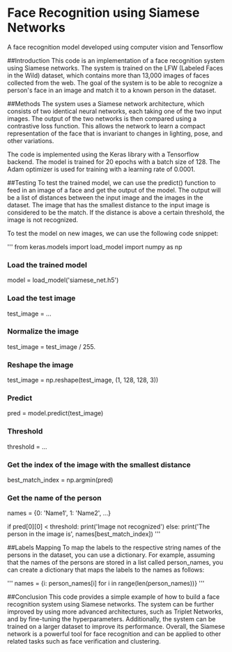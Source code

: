 # Face Recognition using Siamese Networks
A face recognition model developed using computer vision and Tensorflow

##Introduction
This code is an implementation of a face recognition system using Siamese networks. The system is trained on the LFW (Labeled Faces in the Wild) dataset, which contains more than 13,000 images of faces collected from the web. The goal of the system is to be able to recognize a person's face in an image and match it to a known person in the dataset.

##Methods
The system uses a Siamese network architecture, which consists of two identical neural networks, each taking one of the two input images. The output of the two networks is then compared using a contrastive loss function. This allows the network to learn a compact representation of the face that is invariant to changes in lighting, pose, and other variations.

The code is implemented using the Keras library with a Tensorflow backend. The model is trained for 20 epochs with a batch size of 128. The Adam optimizer is used for training with a learning rate of 0.0001.

##Testing
To test the trained model, we can use the predict() function to feed in an image of a face and get the output of the model. The output will be a list of distances between the input image and the images in the dataset. The image that has the smallest distance to the input image is considered to be the match. If the distance is above a certain threshold, the image is not recognized.

To test the model on new images, we can use the following code snippet:

'''
from keras.models import load_model
import numpy as np

### Load the trained model
model = load_model('siamese_net.h5')

### Load the test image
test_image = ...

### Normalize the image
test_image = test_image / 255.

### Reshape the image
test_image = np.reshape(test_image, (1, 128, 128, 3))

### Predict
pred = model.predict(test_image)

### Threshold
threshold = ...

### Get the index of the image with the smallest distance
best_match_index = np.argmin(pred)

### Get the name of the person
names = {0: 'Name1', 1: 'Name2', ...}

if pred[0][0] < threshold:
    print('Image not recognized')
else:
    print('The person in the image is', names[best_match_index])
'''

##Labels Mapping
To map the labels to the respective string names of the persons in the dataset, you can use a dictionary. For example, assuming that the names of the persons are stored in a list called person_names, you can create a dictionary that maps the labels to the names as follows:

'''
names = {i: person_names[i] for i in range(len(person_names))}
'''

##Conclusion
This code provides a simple example of how to build a face recognition system using Siamese networks. The system can be further improved by using more advanced architectures, such as Triplet Networks, and by fine-tuning the hyperparameters. Additionally, the system can be trained on a larger dataset to improve its performance. Overall, the Siamese network is a powerful tool for face recognition and can be applied to other related tasks such as face verification and clustering.
